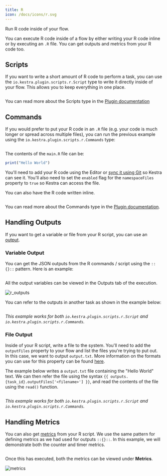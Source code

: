 ```yaml
---
title: R
icon: /docs/icons/r.svg
---
```


Run R code inside of your flow.

You can execute R code inside of a flow by either writing your R code inline or by executing an `.R` file. You can get outputs and metrics from your R code too.


## Scripts

If you want to write a short amount of R code to perform a task, you can use the `io.kestra.plugin.scripts.r.Script` type to write it directly inside of your flow. This allows you to keep everything in one place.

```yaml file=public/examples/scripts_r.yml
```

You can read more about the Scripts type in the [Plugin documentation](/plugins/plugin-script-r/tasks/io.kestra.plugin.scripts.r.script)

## Commands

If you would prefer to put your R code in an `.R` file (e.g. your code is much longer or spread across multiple files), you can run the previous example using the `io.kestra.plugin.scripts.r.Commands` type:

```yaml file=public/examples/commands_r.yml
```

The contents of the `main.R` file can be:

```r
print("Hello World")
```

You'll need to add your R code using the Editor or [sync it using Git](../08.developer-guide/04.git.md) so Kestra can see it. You'll also need to set the `enabled` flag for the `namespaceFiles` property to `true` so Kestra can access the file.

You can also have the R code written inline.

```yaml file=public/examples/commands_r_inline.yml
```

You can read more about the Commands type in the [Plugin documentation](/plugins/plugin-script-r/tasks/io.kestra.plugin.scripts.r.commands).

## Handling Outputs

If you want to get a variable or file from your R script, you can use an [output](../04.workflow-components/06.outputs.md).

### Variable Output

You can get the JSON outputs from the R commands / script using the `::{}::` pattern. Here is an example:

```yaml file=public/examples/outputs_r.yml
```

All the output variables can be viewed in the Outputs tab of the execution.

![r_outputs](/docs/how-to-guides/r/outputs.png)

You can refer to the outputs in another task as shown in the example below:

```yaml file=public/examples/outputs_r_usage.yml
```

_This example works for both `io.kestra.plugin.scripts.r.Script` and `io.kestra.plugin.scripts.r.Commands`._

### File Output

Inside of your R script, write a file to the system. You'll need to add the `outputFiles` property to your flow and list the files you're trying to put out. In this case, we want to output `output.txt`. More information on the formats you can use for this property can be found [here](../08.developer-guide/07.scripts/07.outputs-metrics.md).

The example below writes a `output.txt` file containing the "Hello World" text. We can then refer the file using the syntax `{{ outputs.{task_id}.outputFiles['<filename>'] }}`, and read the contents of the file using the `read()` function.

```yaml file=public/examples/scripts_output-files-r.yml
```

_This example works for both `io.kestra.plugin.scripts.r.Script` and `io.kestra.plugin.scripts.r.Commands`._

## Handling Metrics

You can also get [metrics](../08.developer-guide/07.scripts/06.outputs-metrics.md#outputs-and-metrics-in-script-and-commands-tasks) from your R script. We use the same pattern for defining metrics as we had used for outputs `::{}::`. In this example, we will demonstrate both the counter and timer metrics.

```yaml file=public/examples/metrics_r.yml
```

Once this has executed, both the metrics can be viewed under **Metrics**.

![metrics](/docs/how-to-guides/r/metrics.png)
